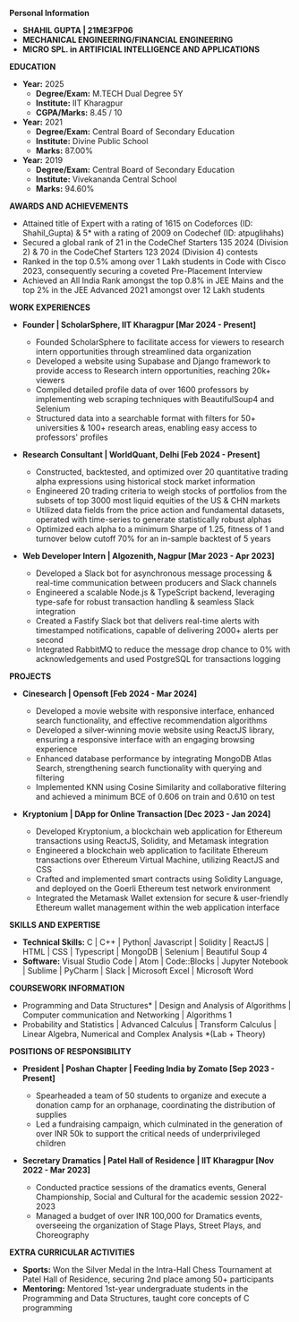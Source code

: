 **Personal Information**
- **SHAHIL GUPTA | 21ME3FP06**
- **MECHANICAL ENGINEERING/FINANCIAL ENGINEERING**
- **MICRO SPL. in ARTIFICIAL INTELLIGENCE AND APPLICATIONS**

**EDUCATION**
- **Year:** 2025
  - **Degree/Exam:** M.TECH Dual Degree 5Y
  - **Institute:** IIT Kharagpur
  - **CGPA/Marks:** 8.45 / 10
- **Year:** 2021
  - **Degree/Exam:** Central Board of Secondary Education
  - **Institute:** Divine Public School
  - **Marks:** 87.00%
- **Year:** 2019
  - **Degree/Exam:** Central Board of Secondary Education
  - **Institute:** Vivekananda Central School
  - **Marks:** 94.60%

**AWARDS AND ACHIEVEMENTS**
- Attained title of Expert with a rating of 1615 on Codeforces (ID: Shahil_Gupta) & 5* with a rating of 2009 on Codechef (ID: atpuglihahs)
- Secured a global rank of 21 in the CodeChef Starters 135 2024 (Division 2) & 70 in the CodeChef Starters 123 2024 (Division 4) contests
- Ranked in the top 0.5% among over 1 Lakh students in Code with Cisco 2023, consequently securing a coveted Pre-Placement Interview
- Achieved an All India Rank amongst the top 0.8% in JEE Mains and the top 2% in the JEE Advanced 2021 amongst over 12 Lakh students

**WORK EXPERIENCES**
- **Founder | ScholarSphere, IIT Kharagpur [Mar 2024 - Present]**
  - Founded ScholarSphere to facilitate access for viewers to research intern opportunities through streamlined data organization
  - Developed a website using Supabase and Django framework to provide access to Research intern opportunities, reaching 20k+ viewers
  - Compiled detailed profile data of over 1600 professors by implementing web scraping techniques with BeautifulSoup4 and Selenium
  - Structured data into a searchable format with filters for 50+ universities & 100+ research areas, enabling easy access to professors' profiles

- **Research Consultant | WorldQuant, Delhi [Feb 2024 - Present]**
  - Constructed, backtested, and optimized over 20 quantitative trading alpha expressions using historical stock market information
  - Engineered 20 trading criteria to weigh stocks of portfolios from the subsets of top 3000 most liquid equities of the US & CHN markets
  - Utilized data fields from the price action and fundamental datasets, operated with time-series to generate statistically robust alphas
  - Optimized each alpha to a minimum Sharpe of 1.25, fitness of 1 and turnover below cutoff 70% for an in-sample backtest of 5 years

- **Web Developer Intern | Algozenith, Nagpur [Mar 2023 - Apr 2023]**
  - Developed a Slack bot for asynchronous message processing & real-time communication between producers and Slack channels
  - Engineered a scalable Node.js & TypeScript backend, leveraging type-safe for robust transaction handling & seamless Slack integration
  - Created a Fastify Slack bot that delivers real-time alerts with timestamped notifications, capable of delivering 2000+ alerts per second
  - Integrated RabbitMQ to reduce the message drop chance to 0% with acknowledgements and used PostgreSQL for transactions logging

**PROJECTS**
- **Cinesearch | Opensoft [Feb 2024 - Mar 2024]**
  - Developed a movie website with responsive interface, enhanced search functionality, and effective recommendation algorithms
  - Developed a silver-winning movie website using ReactJS library, ensuring a responsive interface with an engaging browsing experience
  - Enhanced database performance by integrating MongoDB Atlas Search, strengthening search functionality with querying and filtering
  - Implemented KNN using Cosine Similarity and collaborative filtering and achieved a minimum BCE of 0.606 on train and 0.610 on test

- **Kryptonium | DApp for Online Transaction [Dec 2023 - Jan 2024]**
  - Developed Kryptonium, a blockchain web application for Ethereum transactions using ReactJS, Solidity, and Metamask integration
  - Engineered a blockchain web application to facilitate Ethereum transactions over Ethereum Virtual Machine, utilizing ReactJS and CSS
  - Crafted and implemented smart contracts using Solidity Language, and deployed on the Goerli Ethereum test network environment
  - Integrated the Metamask Wallet extension for secure & user-friendly Ethereum wallet management within the web application interface

**SKILLS AND EXPERTISE**
- **Technical Skills:** C | C++ | Python| Javascript | Solidity | ReactJS | HTML | CSS | Typescript | MongoDB | Selenium | Beautiful Soup 4
- **Software:** Visual Studio Code | Atom | Code::Blocks | Jupyter Notebook | Sublime | PyCharm | Slack | Microsoft Excel | Microsoft Word

**COURSEWORK INFORMATION**
- Programming and Data Structures* | Design and Analysis of Algorithms | Computer communication and Networking | Algorithms 1
- Probability and Statistics | Advanced Calculus | Transform Calculus | Linear Algebra, Numerical and Complex Analysis *(Lab + Theory)

**POSITIONS OF RESPONSIBILITY**
- **President | Poshan Chapter | Feeding India by Zomato [Sep 2023 - Present]**
  - Spearheaded a team of 50 students to organize and execute a donation camp for an orphanage, coordinating the distribution of supplies
  - Led a fundraising campaign, which culminated in the generation of over INR 50k to support the critical needs of underprivileged children

- **Secretary Dramatics | Patel Hall of Residence | IIT Kharagpur [Nov 2022 - Mar 2023]**
  - Conducted practice sessions of the dramatics events, General Championship, Social and Cultural for the academic session 2022-2023
  - Managed a budget of over INR 100,000 for Dramatics events, overseeing the organization of Stage Plays, Street Plays, and Choreography

**EXTRA CURRICULAR ACTIVITIES**
- **Sports:** Won the Silver Medal in the Intra-Hall Chess Tournament at Patel Hall of Residence, securing 2nd place among 50+ participants
- **Mentoring:** Mentored 1st-year undergraduate students in the Programming and Data Structures, taught core concepts of C programming